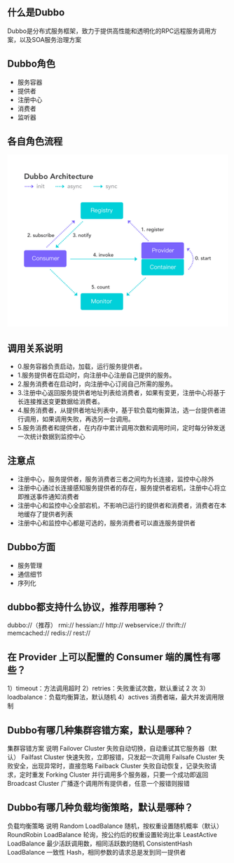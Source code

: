 ## 什么是Dubbo
Dubbo是分布式服务框架，致力于提供高性能和透明化的RPC远程服务调用方案，以及SOA服务治理方案

## Dubbo角色
- 服务容器
- 提供者
- 注册中心
- 消费者
- 监听器

## 各自角色流程
![](/assets/architecture.png)

## 调用关系说明
- 0.服务容器负责启动，加载，运行服务提供者。
- 1.服务提供者在启动时，向注册中心注册自己提供的服务。
- 2.服务消费者在启动时，向注册中心订阅自己所需的服务。
- 3.注册中心返回服务提供者地址列表给消费者，如果有变更，注册中心将基于长连接推送变更数据给消费者。
- 4.服务消费者，从提供者地址列表中，基于软负载均衡算法，选一台提供者进行调用，如果调用失败，再选另一台调用。
- 5.服务消费者和提供者，在内存中累计调用次数和调用时间，定时每分钟发送一次统计数据到监控中心

## 注意点
- 注册中心，服务提供者，服务消费者三者之间均为长连接，监控中心除外
- 注册中心通过长连接感知服务提供者的存在，服务提供者宕机，注册中心将立即推送事件通知消费者
- 注册中心和监控中心全部宕机，不影响已运行的提供者和消费者，消费者在本地缓存了提供者列表
- 注册中心和监控中心都是可选的，服务消费者可以直连服务提供者

## Dubbo方面
- 服务管理
- 通信细节
- 序列化


## dubbo都支持什么协议，推荐用哪种？
dubbo://（推荐）
rmi://
hessian://
http://
webservice://
thrift://
memcached://
redis://
rest://

## 在 Provider 上可以配置的 Consumer 端的属性有哪些？
1）timeout：方法调用超时
2）retries：失败重试次数，默认重试 2 次
3）loadbalance：负载均衡算法，默认随机
4）actives 消费者端，最大并发调用限制


## Dubbo有哪几种集群容错方案，默认是哪种？

集群容错方案	说明
Failover Cluster	失败自动切换，自动重试其它服务器（默认）
Failfast Cluster	快速失败，立即报错，只发起一次调用
Failsafe Cluster	失败安全，出现异常时，直接忽略
Failback Cluster	失败自动恢复，记录失败请求，定时重发
Forking Cluster	并行调用多个服务器，只要一个成功即返回
Broadcast Cluster	广播逐个调用所有提供者，任意一个报错则报错

## Dubbo有哪几种负载均衡策略，默认是哪种？
负载均衡策略	说明
Random LoadBalance	随机，按权重设置随机概率（默认）
RoundRobin LoadBalance	轮询，按公约后的权重设置轮询比率
LeastActive LoadBalance	最少活跃调用数，相同活跃数的随机
ConsistentHash LoadBalance	一致性 Hash，相同参数的请求总是发到同一提供者

